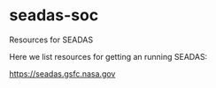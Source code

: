 # seadas-soc
Resources for SEADAS

Here we list resources for getting an running SEADAS:

https://seadas.gsfc.nasa.gov

